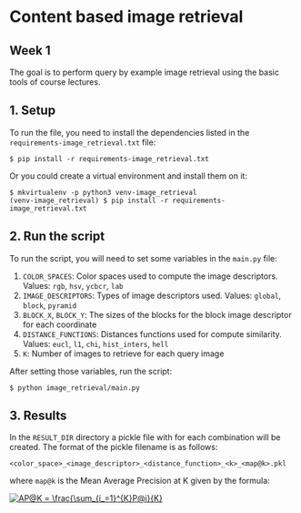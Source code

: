 # Content based image retrieval
 
## Week 1
 
The goal is to perform query by example image retrieval using the basic 
tools of course lectures.


## 1. Setup

To run the file, you need to install the dependencies listed in the 
`requirements-image_retrieval.txt` file:


```
$ pip install -r requirements-image_retrieval.txt
```

Or you could create a virtual environment and install them on it:

```
$ mkvirtualenv -p python3 venv-image_retrieval
(venv-image_retrieval) $ pip install -r requirements-image_retrieval.txt
```

## 2. Run the script

To run the script, you will need to set some variables in the `main.py` file:

1. `COLOR_SPACES`: Color spaces used to compute the image descriptors.
Values: `rgb`, `hsv`, `ycbcr`, `lab`
2. `IMAGE_DESCRIPTORS`: Types of image descriptors used. 
Values: `global`, `block`, `pyramid` 
3. `BLOCK_X`, `BLOCK_Y`: The sizes of the blocks for the block image descriptor
for each coordinate
3. `DISTANCE_FUNCTIONS`: Distances functions used for compute similarity. 
Values: `eucl`, `l1`, `chi`, `hist_inters`, `hell`
4. `K`: Number of images to retrieve for each query image

After setting those variables, run the script:

```
$ python image_retrieval/main.py
```

## 3. Results

In the `RESULT_DIR` directory a pickle file with for each combination will 
be created. The format of the pickle filename is as follows:

```
<color_space>_<image_descriptor>_<distance_function>_<k>_<map@k>.pkl
```

where `map@k` is the Mean Average Precision at K given by the formula: 

<a href="https://www.codecogs.com/eqnedit.php?latex=AP@K&space;=&space;\frac{\sum_{i_=1}^{K}P@i}{K}" target="_blank"><img src="https://latex.codecogs.com/gif.latex?AP@K&space;=&space;\frac{\sum_{i_=1}^{K}P@i}{K}" title="AP@K = \frac{\sum_{i_=1}^{K}P@i}{K}" /></a>
